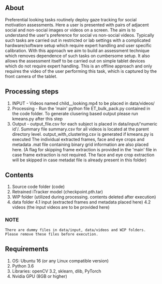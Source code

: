 ## About ##
Preferential looking tasks routinely deploy gaze tracking for social motivation assessments. Here a user is presented with pairs of adjacent social and non-social images or videos on a screen. The aim is to understand the user's preference for social vs non-social videos. Typically such tasks are carried out in restricted or lab settings with a complicated hardware/software setup which require expert handling and user specific calibration. 
With this approach we aim to build an assessment technique which removes dependence of such tasks on cumbersome setup. It also allows the assessment itself to be carried out on simple tablet devices which do not require expert handling. This is an offline approach and only requires the video of the user performing this task, which is captured by the front camera of the tablet.

## Processing steps ##
1. INPUT - Videos named child_<numeric id>_looking.mp4 to be placed in data/videos/
2. Processing - Run the 'main' python file ET_bulk_pack.py contained in the code folder. To generate clusering based output please run kmeans.py after this step
3. Output - output_file.csv for each subject is placed in data/input/'numeric id'/. Summary file summary.csv for all videos is located at the parent directory level. output_with_clustering.csv is generated if kmeans.py is executed
The individual extracted frames, face and eye crops and metadata .mat file containing binary grid information are also placed here. (A flag for skipping frame extraction is provided in the 'main' file in case frame extraction is not required. The face and eye crop extraction will be skipped in case metadat file is already present in this folder)

## Contents ##
1. Source code folder (code)
2. Retrained iTracker model (checkpoint.pth.tar)
3. WIP folder (utilized during processing. contents deleted after execution)
4. data folder 
4.1 input (extracted frames and metadata placed here)
4.2 videos (the input videos are to be provided here)

### NOTE ###
    There are dummy files in data/input, data/videos and WIP folders. Please remove these files before execution.

## Requirements ##
1. OS: Ubuntu 16 (or any Linux compatible version)
2. Python 3.6
3. Libraries: openCV 3.2, sklearn, dlib, PyTorch
4. Nvidia GPU (8GB or higher)
